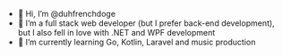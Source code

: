 - 👋 Hi, I’m @duhfrenchdoge
- 👀 I’m a full stack web developer (but I prefer back-end development), but I also fell in love with .NET and WPF development
- 🌱 I’m currently learning Go, Kotlin, Laravel and music production

<!---
duhfrenchdoge/duhfrenchdoge is a ✨ special ✨ repository because its `README.md` (this file) appears on your GitHub profile.
You can click the Preview link to take a look at your changes.
--->
